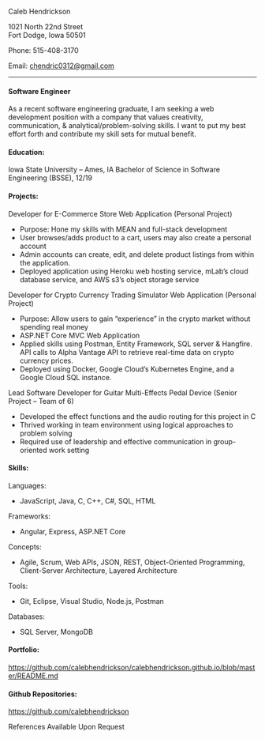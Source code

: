 Caleb Hendrickson

1021 North 22nd Street								                                    
Fort Dodge, Iowa 50501 	

Phone: 515-408-3170

Email: chendric0312@gmail.com
______________________________________________________________________________

#### Software Engineer

As a recent software engineering graduate, I am seeking a web development position with a company that values creativity, communication, & analytical/problem-solving skills. I want to put my best effort forth and contribute my skill sets for mutual benefit.

#### Education:

Iowa State University – Ames, IA
Bachelor of Science in Software Engineering (BSSE), 12/19

#### Projects:

Developer for E-Commerce Store Web Application (Personal Project)
 * Purpose: Hone my skills with MEAN and full-stack development
 * User browses/adds product to a cart, users may also create a personal account
 * Admin accounts can create, edit, and delete product listings from within the application.
 * Deployed application using Heroku web hosting service, mLab’s cloud database service, and AWS s3’s object storage service

Developer for Crypto Currency Trading Simulator Web Application (Personal Project)
 * Purpose: Allow users to gain “experience” in the crypto market without spending real money
 * ASP.NET Core MVC Web Application
 * Applied skills using Postman, Entity Framework, SQL server & Hangfire. API calls to Alpha Vantage API to retrieve real-time data on crypto currency prices.
 * Deployed using Docker, Google Cloud’s Kubernetes Engine, and a Google Cloud SQL instance.

Lead Software Developer for Guitar Multi-Effects Pedal Device (Senior Project – Team of 6)
 * Developed the effect functions and the audio routing for this project in C
 * Thrived working in team environment using logical approaches to problem solving
 * Required use of leadership and effective communication in group-oriented work setting


#### Skills:


Languages: 
 * JavaScript, Java, C, C++, C#, SQL, HTML


Frameworks: 
 * Angular, Express, ASP.NET Core


Concepts: 
 * Agile, Scrum, Web APIs, JSON, REST, Object-Oriented Programming, Client-Server Architecture, Layered Architecture


Tools: 
 * Git, Eclipse, Visual Studio, Node.js, Postman


Databases: 
 * SQL Server, MongoDB


#### Portfolio:
https://github.com/calebhendrickson/calebhendrickson.github.io/blob/master/README.md


#### Github Repositories: 
https://github.com/calebhendrickson 


References Available Upon Request
